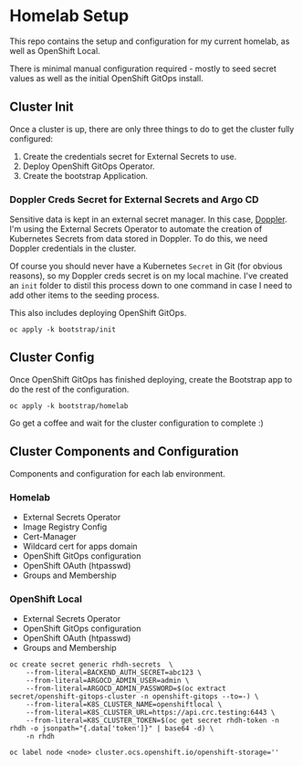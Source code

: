 # Homelab Setup

This repo contains the setup and configuration for my current homelab, as well as OpenShift Local.

There is minimal manual configuration required - mostly to seed secret values as well as the initial OpenShift GitOps install.

## Cluster Init

Once a cluster is up, there are only three things to do to get the cluster fully configured:

1. Create the credentials secret for External Secrets to use.
2. Deploy OpenShift GitOps Operator.
3. Create the bootstrap Application.

### Doppler Creds Secret for External Secrets and Argo CD

Sensitive data is kept in an external secret manager.  In this case, [Doppler](https://www.doppler.com/).  I'm using the External Secrets Operator to automate the creation of Kubernetes Secrets from data stored in Doppler.  To do this, we need Doppler credentials in the cluster.

Of course you should never have a Kubernetes `Secret` in Git (for obvious reasons), so my Doppler creds secret is on my local machine.  I've created an `init` folder to distil this process down to one command in case I need to add other items to the seeding process.

This also includes deploying OpenShift GitOps.

```
oc apply -k bootstrap/init
```

## Cluster Config

Once OpenShift GitOps has finished deploying, create the Bootstrap app to do the rest of the configuration.

```
oc apply -k bootstrap/homelab
```

Go get a coffee and wait for the cluster configuration to complete :)

## Cluster Components and Configuration

Components and configuration for each lab environment.

### Homelab

* External Secrets Operator
* Image Registry Config
* Cert-Manager
* Wildcard cert for apps domain
* OpenShift GitOps configuration
* OpenShift OAuth (htpasswd)
* Groups and Membership

### OpenShift Local

* External Secrets Operator
* OpenShift GitOps configuration
* OpenShift OAuth (htpasswd)
* Groups and Membership


```
oc create secret generic rhdh-secrets  \
    --from-literal=BACKEND_AUTH_SECRET=abc123 \
    --from-literal=ARGOCD_ADMIN_USER=admin \
    --from-literal=ARGOCD_ADMIN_PASSWORD=$(oc extract secret/openshift-gitops-cluster -n openshift-gitops --to=-) \
    --from-literal=K8S_CLUSTER_NAME=openshiftlocal \
    --from-literal=K8S_CLUSTER_URL=https://api.crc.testing:6443 \
    --from-literal=K8S_CLUSTER_TOKEN=$(oc get secret rhdh-token -n rhdh -o jsonpath="{.data['token']}" | base64 -d) \
    -n rhdh
```

```
oc label node <node> cluster.ocs.openshift.io/openshift-storage=''
```
